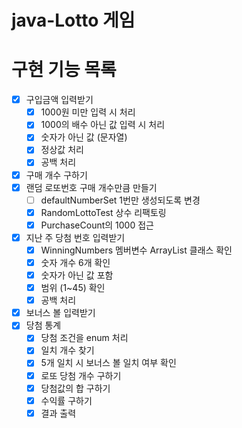 # java-Lotto 게임

# 구현 기능 목록

- [x] 구입금액 입력받기
    - [x] 1000원 미만 입력 시 처리
    - [x] 1000의 배수 아닌 값 입력 시 처리
    - [x] 숫자가 아닌 값 (문자열)
    - [x] 정상값 처리
    - [x] 공백 처리
- [x] 구매 개수 구하기
- [x] 랜덤 로또번호 구매 개수만큼 만들기
    - [ ] defaultNumberSet 1번만 생성되도록 변경
    - [x] RandomLottoTest 상수 리팩토링
    - [x] PurchaseCount의 1000 접근
- [x] 지난 주 당첨 번호 입력받기
    - [x] WinningNumbers 멤버변수 ArrayList 클래스 확인
    - [x] 숫자 개수 6개 확인
    - [x] 숫자가 아닌 값 포함
    - [x] 범위 (1~45) 확인
    - [x] 공백 처리
- [x] 보너스 볼 입력받기
- [x] 당첨 통계
    - [x] 당첨 조건을 enum 처리
    - [x] 일치 개수 찾기
    - [x] 5개 일치 시 보너스 볼 일치 여부 확인
    - [x] 로또 당첨 개수 구하기
    - [x] 당첨값의 합 구하기
    - [x] 수익률 구하기
    - [x] 결과 출력